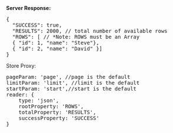 <div style="font-weight: bold; padding-top: 0; margin-top: 0;">Server Response:</div>
<pre>{
  "SUCCESS": true,
  "RESULTS": 2000, // total number of available rows
  "ROWS": [ // *Note: ROWS must be an Array       
  { "id": 1, "name": "Steve"},
  { "id": 2, "name": "David" }]
}
</pre>
<p>Store Proxy:</div>
<pre>
pageParam: 'page', //page is the default
limitParam: 'limit', //limit is the default
startParam: 'start',//start is the default
reader: {
    type: 'json',
    rootProperty: 'ROWS',
    totalProperty: 'RESULTS',
    successProperty: 'SUCCESS'
}</pre>